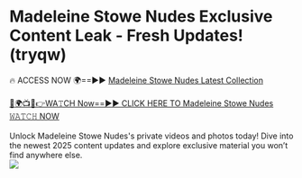 # Madeleine Stowe Nudes Exclusive Content Leak - Fresh Updates! (tryqw)

🔥 ACCESS NOW 🌍==►► <a href="https://tinyurl.com/2mz8nhtm" rel="nofollow">Madeleine Stowe Nudes Latest Collection</a>
<br><br>
[🔴🌍📺📱👉WA𝚃CH Now==►► CLICK HERE TO Madeleine Stowe Nudes 𝚆𝙰𝚃𝙲𝙷 NOW](https://tinyurl.com/2mz8nhtm)
<br><br>
Unlock Madeleine Stowe Nudes's private videos and photos today! Dive into the newest 2025 content updates and explore exclusive material you won’t find anywhere else.
<br>
<a href="https://tinyurl.com/2mz8nhtm" rel="nofollow" data-target="animated-image.originalLink"><img src="https://camo.githubusercontent.com/8a4f000d20f83aca3bf7ec5f350d767afa0574a8a352519fd8cfa583a6f93a33/68747470733a2f2f692e696d6775722e636f6d2f644a486b345a712e676966" data-canonical-src="https://i.imgur.com/dJHk4Zq.gif" style="max-width: 100%; display: inline-block;" data-target="animated-image.originalImage"></a>
<br>

